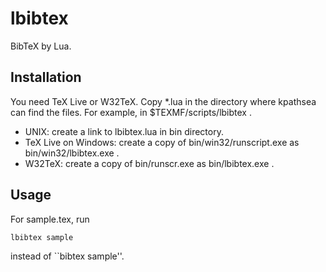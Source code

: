 # lbibtex

BibTeX by Lua.

## Installation
You need TeX Live or W32TeX. Copy *.lua in the directory where kpathsea can find the files. For example, in $TEXMF/scripts/lbibtex .
- UNIX: create a link to lbibtex.lua in bin directory.
- TeX Live on Windows: create a copy of bin/win32/runscript.exe as bin/win32/lbibtex.exe .
- W32TeX: create a copy of bin/runscr.exe as bin/lbibtex.exe .

## Usage
For sample.tex, run

    lbibtex sample

instead of ``bibtex sample''.
